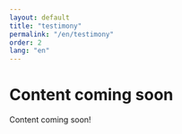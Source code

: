 ```yaml
---
layout: default
title: "testimony"
permalink: "/en/testimony"
order: 2
lang: "en"
---
```


# Content coming soon

Content coming soon!